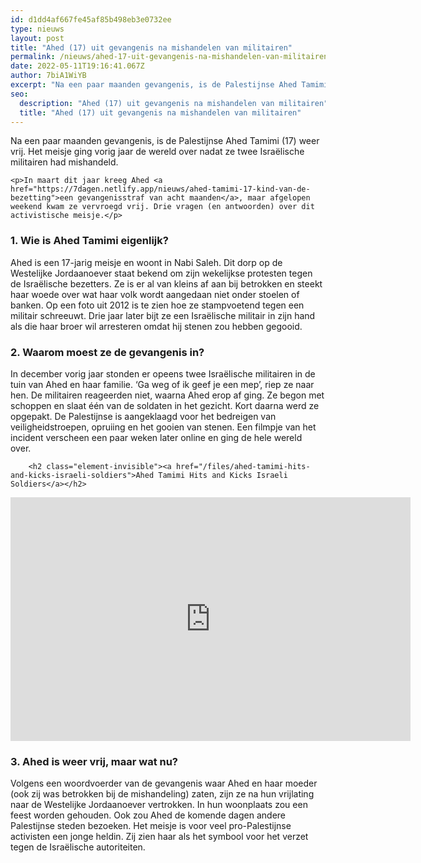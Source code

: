 ```yaml
---
id: d1dd4af667fe45af85b498eb3e0732ee
type: nieuws
layout: post
title: "Ahed (17) uit gevangenis na mishandelen van militairen"
permalink: /nieuws/ahed-17-uit-gevangenis-na-mishandelen-van-militairen/
date: 2022-05-11T19:16:41.067Z
author: 7biA1WiYB
excerpt: "Na een paar maanden gevangenis, is de Palestijnse Ahed Tamimi (17) weer vrij. Het meisje ging vorig jaar de wereld over nadat ze twee Israëlische militairen had mishandeld.  "
seo:
  description: "Ahed (17) uit gevangenis na mishandelen van militairen"
  title: "Ahed (17) uit gevangenis na mishandelen van militairen"
---
```

Na een paar maanden gevangenis, is de Palestijnse Ahed Tamimi (17) weer vrij. Het meisje ging vorig jaar de wereld over nadat ze twee Israëlische militairen had mishandeld.  

    <p>In maart dit jaar kreeg Ahed <a href="https://7dagen.netlify.app/nieuws/ahed-tamimi-17-kind-van-de-bezetting">een gevangenisstraf van acht maanden</a>, maar afgelopen weekend kwam ze vervroegd vrij. Drie vragen (en antwoorden) over dit activistische meisje.</p>
<h3>1. Wie is Ahed Tamimi eigenlijk?</h3>
<p>Ahed is een 17-jarig meisje en woont in Nabi Saleh. Dit dorp op de Westelijke Jordaanoever staat bekend om zijn wekelijkse protesten tegen de Israëlische bezetters. Ze is er al van kleins af aan bij betrokken en steekt haar woede over wat haar volk wordt aangedaan niet onder stoelen of banken. Op een foto uit 2012 is te zien hoe ze stampvoetend tegen een militair schreeuwt. Drie jaar later bijt ze een Israëlische militair in zijn hand als die haar broer wil arresteren omdat hij stenen zou hebben gegooid.</p>
<h3>2. Waarom moest ze de gevangenis in?</h3>
<p>In december vorig jaar stonden er opeens twee Israëlische militairen in de tuin van Ahed en haar familie. ‘Ga weg of ik geef je een mep’, riep ze naar hen. De militairen reageerden niet, waarna Ahed erop af ging. Ze begon met schoppen en slaat één van de soldaten in het gezicht. Kort daarna werd ze opgepakt. De Palestijnse is aangeklaagd voor het bedreigen van veiligheidstroepen, opruiing en het gooien van stenen. Een filmpje van het incident verscheen een paar weken later online en ging de hele wereld over. </p>
<p><div class="media media-element-container media-default"><div id="file-534173" class="file file-video file-video-youtube">

        <h2 class="element-invisible"><a href="/files/ahed-tamimi-hits-and-kicks-israeli-soldiers">Ahed Tamimi Hits and Kicks Israeli Soldiers</a></h2>
    
  
  <div class="content">
    <div class="media-youtube-video media-element file-default media-youtube-1">
  <iframe class="media-youtube-player" width="640" height="390" title="Ahed Tamimi Hits and Kicks Israeli Soldiers" src="https://www.youtube.com/embed/IxvG4t4SwoI?wmode=opaque&controls=" name="Ahed Tamimi Hits and Kicks Israeli Soldiers" frameborder="0" allowfullscreen="">Video van Ahed Tamimi Hits and Kicks Israeli Soldiers</iframe>
</div>
  </div>

  
</div>
</div>
<h3>3. Ahed is weer vrij, maar wat nu?</h3>
<p>Volgens een woordvoerder van de gevangenis waar Ahed en haar moeder (ook zij was betrokken bij de mishandeling) zaten, zijn ze na hun vrijlating naar de Westelijke Jordaanoever vertrokken. In hun woonplaats zou een feest worden gehouden. Ook zou Ahed de komende dagen andere Palestijnse steden bezoeken. Het meisje is voor veel pro-Palestijnse activisten een jonge heldin. Zij zien haar als het symbool voor het verzet tegen de Israëlische autoriteiten.</p>  
